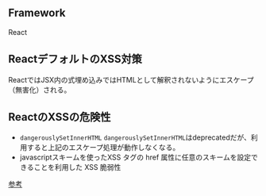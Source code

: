 ## Framework
React

## ReactデフォルトのXSS対策
ReactではJSX内の式埋め込みではHTMLとして解釈されないようにエスケープ（無害化）される。

## ReactのXSSの危険性
- `dangerouslySetInnerHTML`
`dangerouslySetInnerHTML`はdeprecatedだが、利用すると上記のエスケープ処理が動作しなくなる。
- javascriptスキームを使ったXSS
<a> タグの href 属性に任意のスキームを設定できることを利用した XSS 脆弱性

[参考](https://azukiazusa.dev/blog/react-javascript-xss/)
